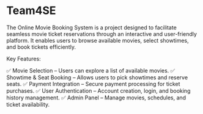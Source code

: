 # Team4SE

The Online Movie Booking System is a project designed to facilitate seamless movie ticket reservations through an interactive and user-friendly platform. It enables users to browse available movies, select showtimes, and book tickets efficiently.

Key Features:

✅ Movie Selection – Users can explore a list of available movies.
✅ Showtime & Seat Booking – Allows users to pick showtimes and reserve seats.
✅ Payment Integration – Secure payment processing for ticket purchases.
✅ User Authentication – Account creation, login, and booking history management.
✅ Admin Panel – Manage movies, schedules, and ticket availability.
